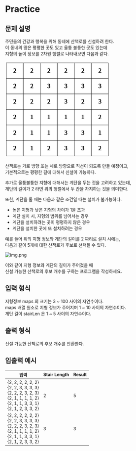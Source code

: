 Practice
===

문제 설명
---

주민들의 건강과 행복을 위해 동네에 산책로를 신설하려 한다.  
이 동네의 땅은 평평한 곳도 있고 울퉁 불퉁한 곳도 있는데  
지형의 높이 정보를 2차원 행렬로 나타내보면 다음과 같다.

![img.png](../imgs/img_1.png)

산책로는 가로 방향 또는 세로 방향으로 직선이 되도록 만들 예정이고,  
기본적으로는 평평한 길에 대해서 신설이 가능하다.  

추가로 울퉁불퉁한 지형에 대해서는 계단을 두는 것을 고려하고 있는데,  
계단의 길이가 2 라면 위의 행렬에서 두 칸을 차지하는 것을 의미한다.  

또한, 계단을 둘 때는 다음과 같은 조건일 때는 설치가 불가능하다.  
* 높은 지형과 낮은 지형의 차이가 1을 초과
* 계단 설치 시, 지형의 범위를 넘어서는 경우
* 계단을 설치하려는 곳이 평평하지 않은 경우
* 계단을 설치한 곳에 또 설치하려는 경우

예를 들어 위의 지형 정보와 계단의 길이를 2 짜리로 설치 시에는,  
다음과 같이 5개에 대한 산책로가 후보로 선택될 수 있다.  

![img.png](../imgs/img_2.png)

이와 같이 지형 정보와 계단의 길이가 주어졌을 때  
신설 가능한 산책로의 후보 개수를 구하는 프로그램을 작성하세요.


입력 형식
---

지형정보 maps 의 크기는 3 ~ 100 사이의 자연수이다.  
maps 배열 원소로 지형 정보가 주어지며 1 ~ 10 사이의 자연수이다.  
계단 길이 stairLen 은 1 ~ 5 사이의 자연수이다.


출력 형식
---
신설 가능한 산책로의 후보 개수를 반환한다.


입출력 예시
---
| 입력                                                                                                                                                | Stair Length | Result |
|---------------------------------------------------------------------------------------------------------------------------------------------------|--------------|--------|
| {2, 2, 2, 2, 2, 2} <br/> {2, 2, 3, 3, 3, 3} <br/> {2, 2, 2, 3, 2, 3} <br/> {2, 1, 1, 1, 1, 2} <br/> {2, 1, 1, 3, 3, 1} <br/> {2, 1, 2, 3, 3, 2}   | 2            | 5      |
| {2, 2, 2, 2, 2, 2} <br/> {2, 2, 3, 3, 3, 3} <br/> {2, 2, 2, 3, 2, 3} <br/> {2, 1, 1, 1, 1, 2} <br/> {2, 1, 1, 3, 3, 1} <br/> {2, 1, 2, 3, 3, 2}   | 3            | 3      |
